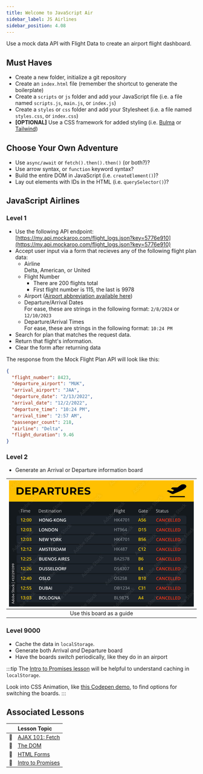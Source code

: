 ```yaml
---
title: Welcome to JavaScript Air
sidebar_label: JS Airlines
sidebar_position: 4.08
---
```

<!-- markdownlint-disable no-inline-html -->
Use a mock data API with Flight Data to create an airport flight dashboard.

## Must Haves

- Create a new folder, initialize a git repository
- Create an `index.html` file (remember the shortcut to generate the boilerplate)
- Create a `scripts` or `js` folder and add your JavaScript file (i.e. a file named `scripts.js`, `main.js`, or `index.js`)
- Create a `styles` or `css` folder and add your Stylesheet (i.e. a file named `styles.css`, or `index.css`)
- **[OPTIONAL]** Use a CSS framework for added styling (i.e. [Bulma](https://bulma.io/documentation/start/installation/) or [Tailwind](https://tailwindcss.com/docs/installation/play-cdn))

## Choose Your Own Adventure

- Use `async/await` or `fetch().then().then()` (or both?)?
- Use arrow syntax, or `function` keyword syntax?
- Build the entire DOM in JavaScript (i.e. `createElement()`)?
- Lay out elements with IDs in the HTML (i.e. `querySelector()`)?

## JavaScript Airlines

### Level 1

- Use the following API endpoint: [https://my.api.mockaroo.com/flight_logs.json?key=5776e910](https://my.api.mockaroo.com/flight_logs.json?key=5776e910)
- Accept user input via a form that recieves any of the following flight plan data:
  - Airline <br/>Delta, American, or United
  - Flight Number
    - There are 200 flights total
    - First flight number is 115, the last is 9978
  - Airport ([Airport abbreviation available here](https://www.leonardsguide.com/us-airport-codes.shtml))
  - Departure/Arrival Dates<br/>For ease, these are strings in the following format: `2/8/2024` or `12/10/2023`
  - Departure/Arrival Times<br/>For ease, these are strings in the following format: `10:24 PM`
- Search for plan that matches the request data.
- Return that flight's information.
- Clear the form after returning data

The response from the Mock Flight Plan API will look like this:

```json
{
  "flight_number": 8423,
  "departure_airport": "MUK",
  "arrival_airport": "JAA",
  "departure_date": "2/13/2022",
  "arrival_date": "12/2/2022",
  "departure_time": "10:24 PM",
  "arrival_time": "2:57 AM",
  "passenger_count": 218,
  "airline": "Delta",
  "flight_duration": 9.46
}
```

### Level 2

- Generate an Arrival or Departure information board

| ![Adobe Stock Image: Airport Information](./img/AdobeStock_Airport_Information_Board.jpg) |
|:--:|
| Use this board as a guide |

### Level 9000

- Cache the data in `localStorage`.
- Generate both Arrival _and_ Departure board
- Have the boards _switch_ periodically, like they do in an airport

:::tip
The [Intro to Promises lesson](/docs/lessons/building-interactive-uis/intro-to-promises/#how-do-you-write-a-function-that-returns-a-promise) will be helpful to understand caching in `localStorage`.

Look into CSS Animation, like [this Codepen demo](https://codepen.io/edeesims/pen/wvpYWW), to find options for switching the boards.
:::

## Associated Lessons

|        | Lesson Topic |
|--------|:------------------------|
| :memo: |[AJAX 101: Fetch](/docs/lessons/building-interactive-uis/ajax-101/#fetch-api)|
| :memo: |[The DOM](/docs/lessons/handling-user-input/dom/)|
| :memo: |[HTML Forms](/docs/lessons/front-end-foundations/html-forms/)|
| :memo: |[Intro to Promises](/docs/lessons/building-interactive-uis/intro-to-promises/)|
